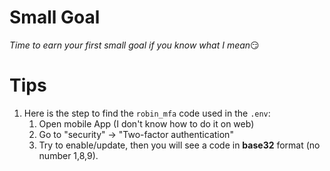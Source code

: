 # Small Goal
*Time to earn your first small goal if you know what I mean*😏

# Tips
1. Here is the step to find the `robin_mfa` code used in the `.env`:
   1. Open mobile App (I don't know how to do it on web)
   2. Go to "security" -> "Two-factor authentication"
   3. Try to enable/update, then you will see a code in **base32** format (no number 1,8,9). 